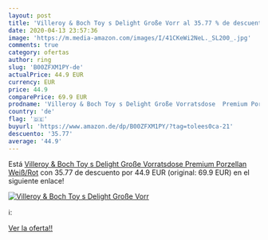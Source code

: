 ```yaml
---
layout: post
title: 'Villeroy & Boch Toy s Delight Große Vorr al 35.77 % de descuento'
date: 2020-04-13 23:57:36
image: 'https://m.media-amazon.com/images/I/41CKeWi2NeL._SL200_.jpg'
comments: true
category: ofertas
author: ring
slug: 'B00ZFXM1PY-de'
actualPrice: 44.9 EUR
currency: EUR
price: 44.9
comparePrice: 69.9 EUR
prodname: 'Villeroy & Boch Toy s Delight Große Vorratsdose  Premium Porzellan  Weiß/Rot'
country: 'de'
flag: '🇩🇪'
buyurl: 'https://www.amazon.de/dp/B00ZFXM1PY/?tag=tolees0ca-21'
descuento: '35.77'
average: '44.9'
---
```


Está [Villeroy & Boch Toy s Delight Große Vorratsdose  Premium Porzellan  Weiß/Rot](https://www.amazon.de/dp/B00ZFXM1PY/?tag=tolees0ca-21) con 35.77 de descuento por 44.9 EUR (original: 69.9 EUR) en el siguiente enlace!

[![Villeroy & Boch Toy s Delight Große Vorr](https://m.media-amazon.com/images/I/41CKeWi2NeL._SL200_.jpg)](https://www.amazon.de/dp/B00ZFXM1PY/?tag=tolees0ca-21)

ℹ️:


[Ver la oferta!!](https://www.amazon.de/dp/B00ZFXM1PY/?tag=tolees0ca-21)
